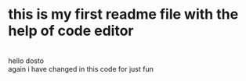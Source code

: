 # this is my first readme file with the help of code editor
<br>
hello dosto
<br>
again i have changed in this code for just fun
